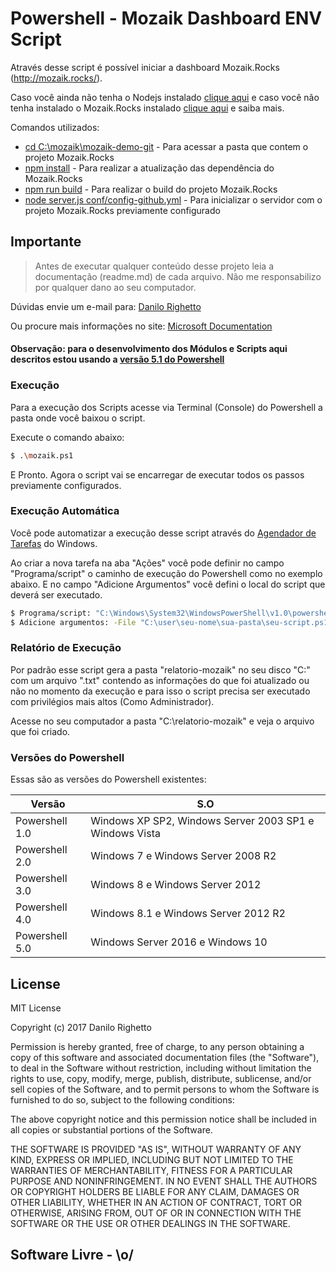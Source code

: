 # Powershell - Mozaik Dashboard ENV Script

Através desse script é possível iniciar a dashboard Mozaik.Rocks (http://mozaik.rocks/).

Caso você ainda não tenha o Nodejs instalado [clique aqui](https://nodejs.org/en/) e caso você não tenha instalado o Mozaik.Rocks instalado [clique aqui](http://mozaik.rocks/) e saiba mais.

Comandos utilizados:
  - [cd C:\mozaik\mozaik-demo-git](http://mozaik.rocks/) - Para acessar a pasta que contem o projeto Mozaik.Rocks
  - [npm install](https://nodejs.org/docs/) - Para realizar a atualização das dependência do Mozaik.Rocks
  - [npm run build](https://nodejs.org/docs/) - Para realizar o build do projeto Mozaik.Rocks
  - [node server.js conf/config-github.yml](https://nodejs.org/docs/) - Para inicializar o servidor com o projeto Mozaik.Rocks previamente configurado

Importante
----

> Antes de executar qualquer conteúdo desse projeto leia a documentação (readme.md) de cada arquivo. Não me responsabilizo por qualquer dano ao seu computador.

Dúvidas envie um e-mail para: [Danilo Righetto](mailto:danilonewtrue@gmail.com)

Ou procure mais informações no site: [Microsoft Documentation](https://docs.microsoft.com/pt-br/powershell/scripting/getting-started/getting-started-with-windows-powershell?view=powershell-5.1)

#### Observação: para o desenvolvimento dos Módulos e Scripts aqui descritos estou usando a [versão 5.1 do Powershell]()

### Execução

Para a execução dos Scripts acesse via Terminal (Console) do Powershell a pasta onde você baixou o script.

Execute o comando abaixo:

```sh
$ .\mozaik.ps1
```

E Pronto. Agora o script vai se encarregar de executar todos os passos previamente configurados.

### Execução Automática

Você pode automatizar a execução desse script através do [Agendador de Tarefas]() do Windows.

Ao criar a nova tarefa na aba "Ações" você pode definir no campo "Programa/script" o caminho de execução do Powershell como no exemplo abaixo. E no campo "Adicione Argumentos" você defini o local do script que deverá ser executado.

```sh
$ Programa/script: "C:\Windows\System32\WindowsPowerShell\v1.0\powershell.exe"
$ Adicione argumentos: -File "C:\user\seu-nome\sua-pasta\seu-script.ps1"
```

### Relatório de Execução

Por padrão esse script gera a pasta "relatorio-mozaik" no seu disco "C:\" com um arquivo ".txt" contendo as informações do que foi atualizado ou não no momento da execução e para isso o script precisa ser executado com privilégios mais altos (Como Administrador).

Acesse no seu computador a pasta "C:\relatorio-mozaik\" e veja o arquivo que foi criado.

### Versões do Powershell

Essas são as versões do Powershell existentes:

| Versão | S.O |
| ------ | ------ |
| Powershell 1.0 | Windows XP SP2, Windows Server 2003 SP1 e Windows Vista |
| Powershell 2.0 | Windows 7 e Windows Server 2008 R2 |
| Powershell 3.0 | Windows 8 e Windows Server 2012 |
| Powershell 4.0 | Windows 8.1 e Windows Server 2012 R2 |
| Powershell 5.0 | Windows Server 2016 e Windows 10 |


License
----

MIT License

Copyright (c) 2017 Danilo Righetto

Permission is hereby granted, free of charge, to any person obtaining a copy
of this software and associated documentation files (the "Software"), to deal
in the Software without restriction, including without limitation the rights
to use, copy, modify, merge, publish, distribute, sublicense, and/or sell
copies of the Software, and to permit persons to whom the Software is
furnished to do so, subject to the following conditions:

The above copyright notice and this permission notice shall be included in all
copies or substantial portions of the Software.

THE SOFTWARE IS PROVIDED "AS IS", WITHOUT WARRANTY OF ANY KIND, EXPRESS OR
IMPLIED, INCLUDING BUT NOT LIMITED TO THE WARRANTIES OF MERCHANTABILITY,
FITNESS FOR A PARTICULAR PURPOSE AND NONINFRINGEMENT. IN NO EVENT SHALL THE
AUTHORS OR COPYRIGHT HOLDERS BE LIABLE FOR ANY CLAIM, DAMAGES OR OTHER
LIABILITY, WHETHER IN AN ACTION OF CONTRACT, TORT OR OTHERWISE, ARISING FROM,
OUT OF OR IN CONNECTION WITH THE SOFTWARE OR THE USE OR OTHER DEALINGS IN THE
SOFTWARE.


Software Livre - \o/
----

[//]: # (These are reference links used in the body of this note and get stripped out when the markdown processor does its job. There is no need to format nicely because it shouldn't be seen. Thanks SO - http://stackoverflow.com/questions/4823468/store-comments-in-markdown-syntax)


   [dill]: <https://github.com/joemccann/dillinger>
   [dillinger]: <https://dillinger.io/>
   [git-repo-url]: <https://github.com/joemccann/dillinger.git>
   [Nodejs]: <https://nodejs.org/docs/>
